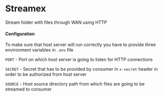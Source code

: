 # Streamex

Stream folder with files through WAN using HTTP

#### Configuration
To make sure that host server will run correctly you have to provide three environment variables in `.env` file

`PORT` - Port on which host server is going to listen for HTTP connections

`SECRET` - Secret that has to be provided by consumer in `x-secret` header in order to be authorized from host server

`SOURCE` - Host source directory path from which files are going to be streamed to consumer